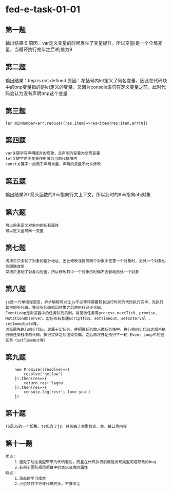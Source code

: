 # fed-e-task-01-01

## 第一题
 输出结果:9
    原因：var定义变量的时候发生了变量提升，所以变量i是一个全局变量，当循环执行完毕之后i的值为9

## 第二题
输出结果：tmp is not defined
    原因：花括号内let定义了同名变量，因此在代码块中的tmp变量指的是let定义的变量。又因为console语句在定义变量之前，此时代码会认为没有声明tmp这个变量	

## 第三题
    ler minNumber=arr.reduce((res,item)=>res<item?res:item,arr[0])

## 第四题
    var关键字有声明提升的现象，且声明的变量为全局变量
    let关键字声明变量作用域为当前代码块内
    const关键字一般用于声明常量，声明的变量不允许修改

## 第五题
输出结果20
    箭头函数的this指向行文上下文，所以此时的this指向obj对象

## 第六题
    可以用来定义对象内的私有属性
    可以定义全局唯一变量

## 第七题
    浅拷贝只复制了对象的指针地址，因此修改浅拷贝两个对象中任意一个对象时，另外一个对象也会跟随改变
    深拷贝复制了对象内的值，所以修改其中一个对象的时候不会影响另外一个对象

## 第八题
    js是一门单线程语言，异步编程可以让js不必等待需要较长运行时间的代码执行完毕，先执行其他同步代码。等异步代码返回结果之后再执行异步代码。
    EventLoop是浏览器中的任务队列机制。常见微任务有process.nextTick、promise、MutationObserver。宏任务有普通script代码、setTimeout、setInterval 、setImmediate等。
    浏览器先执行同步代码，这属于宏任务，并把微任务放入微任务栈中。执行完同步代码之后再执行微任务栈中的代码。执行完毕之后渲染页面，之后再次开始执行下一轮 Event Loop中的宏任务（setTimeOut等）

## 第九题
        new Promise((resolve)=>{
            resolve('hellow')
        }).then(res=>{
            return res+'lagou'
        }).then(res=>{
            console.log(res+'i love you')
        })

## 第十题
    TS是JS的一个超集，ts包含了js，并加强了类型检查、类、接口等内容

## 第十一题
    优点：
        1.避免了动态类型带来的代码混乱，而且在代码执行前就能发现类型问题导致的bug
	    2.有利于团队规范项目中的类以及类的属性
    缺点：
        1.较高的学习成本
        2.小型项目中导致代码冗余，不够灵活			
	
	
